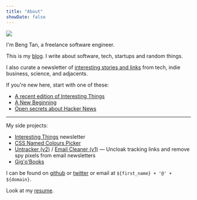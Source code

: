 ```yaml
---
title: "About"
showDate: false
---
```


![](/images/portrait-120.png)

I'm Beng Tan, a freelance software engineer.

This is my [blog](/blog). I write about software, tech, startups and random things.

I also curate a newsletter of [interesting stories and links](/newsletter) from tech, indie business, science, and adjacents.

<p style="clear: both;">If you're new here, start with one of these:</p>

* [A recent edition of Interesting Things](/newsletter/sample/)
* [A New Beginning](/blog/a-new-beginning)
* [Open secrets about Hacker News](/blog/open-secrets-hacker-news)
<!--* [email-untracker: Get rid of tracking links and spy pixels (self-hosted)](/blog/email-untracker)-->

----

My side projects:

* [Interesting Things](/newsletter) newsletter
* [CSS Named Colours Picker](/css-named-colours-picker)
* [Untracker (v2)](/blog/email-untracker) / [Email Cleaner (v1)](/blog/email-cleaner-clean-tracking-links-and-pixels) &mdash; Uncloak tracking links and remove spy pixels from email newsletters
* [Gig'o'Books](https://www.gigobooks.com)

I can be found on [github](https://github.com/bengtan) or [twitter](https://twitter.com/bengtanAU) or email at `${first_name} + '@' + ${domain}`.

Look at my [resume](/resume).
